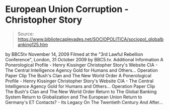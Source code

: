 # European Union Corruption - Christopher Story

> Source: https://www.bibliotecapleyades.net/SOCIOPOLITICA/sociopol_globalbanking125.htm

by BBC5tv November 14, 2009
Filmed at the "3rd Lawful Rebellion Conference", London, 31 October 2009 by BBC5.tv.
Additional Information
A Ponerological Profile - Henry Kissinger Christopher Story's Website CIA - The Central Intelligence Agency Gold for Humans and Others... Operation Paper Clip The Bush's Clan and The New World Order
A Ponerological Profile - Henry Kissinger
Christopher Story's Website
CIA - The Central Intelligence Agency
Gold for Humans and Others...
Operation Paper Clip
The Bush's Clan and The New World Order
Return to The Global Banking System
Return to Globalization and The European Union
Return to Germany's ET Contacts? - Its Legacy On The Twentieth Century And After...
